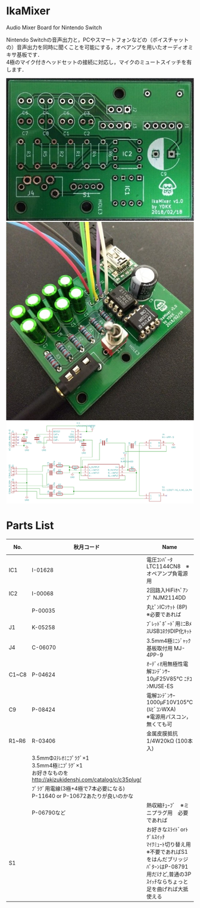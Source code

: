 # IkaMixer
Audio Mixer Board for Nintendo Switch

Nintendo Switchの音声出力と，PCやスマートフォンなどの（ボイスチャットの）音声出力を同時に聞くことを可能にする，オペアンプを用いたオーディオミキサ基板です．  
4極のマイク付きヘッドセットの接続に対応し，マイクのミュートスイッチを有します．


![Figure1](https://raw.githubusercontent.com/YDKK/IkaMixer/master/figure/figure1.jpg)
![Figure2](https://raw.githubusercontent.com/YDKK/IkaMixer/master/figure/figure2.jpg)
![Diagram](https://raw.githubusercontent.com/YDKK/IkaMixer/master/figure/circuit_diagram.png)

# Parts List
|No.|秋月コード|Name|　Price|Num|
|-|-|-|-:|-|
|IC1|I-01628|電圧ｺﾝﾊﾞｰﾀ LTC1144CN8　※オペアンプ負電源用|400円|1|
|IC2|I-00068|2回路入HiFiｵﾍﾟｱﾝﾌﾟ NJM2114DD|100円|1|
||P-00035|丸ﾋﾟﾝICｿｹｯﾄ (8P)<br>※必要であれば|15円|2|
|J1|K-05258|ﾌﾞﾚｯﾄﾞﾎﾞｰﾄﾞ用ﾐﾆBﾒｽUSBｺﾈｸﾀDIP化ｷｯﾄ|200円|1|
|J4|C-06070|3.5mm4極ﾐﾆｼﾞｬｯｸ 基板取付用 MJ-4PP-9|50円|1|
|C1~C8|P-04624|ｵｰﾃﾞｨｵ用無極性電解ｺﾝﾃﾞﾝｻｰ10μF25V85℃ ﾆﾁｺﾝMUSE･ES|15円|8|
|C9|P-08424|電解ｺﾝﾃﾞﾝｻｰ 1000μF10V105℃(ﾙﾋﾞｺﾝWXA)<br>※電源用パスコン，無くても可|20円|1|
|R1~R6|R-03406|金属皮膜抵抗 1/4W20kΩ (100本入)|300円|1|
||3.5mmΦｽﾃﾚｵﾐﾆﾌﾟﾗｸﾞ×1<br>3.5mm4極ﾐﾆﾌﾟﾗｸﾞ×1<br>お好きなものを<br>http://akizukidenshi.com/catalog/c/c35plug/|||1+1|
||ﾌﾟﾗｸﾞ用電線(3極+4極で7本必要になる)<br>P-11640 or P-10672あたりが良いのかな||
||P-06790など|熱収縮ﾁｭｰﾌﾞ　※ミニプラグ用　必要であれば||
|S1||お好きなｽﾗｲﾄﾞorﾄｸﾞﾙｽｲｯﾁ<br>ﾏｲｸﾐｭｰﾄ切り替え用<br>※不要であればS1をはんだブリッジ<br>ﾊﾟﾀｰﾝはP-08791用だけど,普通の3Pｽｲｯﾁならちょっと足を曲げれば大抵使える||1|
